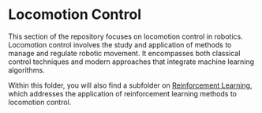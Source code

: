 # Locomotion Control

This section of the repository focuses on locomotion control in robotics. Locomotion control involves the study and application of methods to manage and regulate robotic movement. It encompasses both classical control techniques and modern approaches that integrate machine learning algorithms.

Within this folder, you will also find a subfolder on [Reinforcement Learning](./reinforcement-learning/), which addresses the application of reinforcement learning methods to locomotion control.
